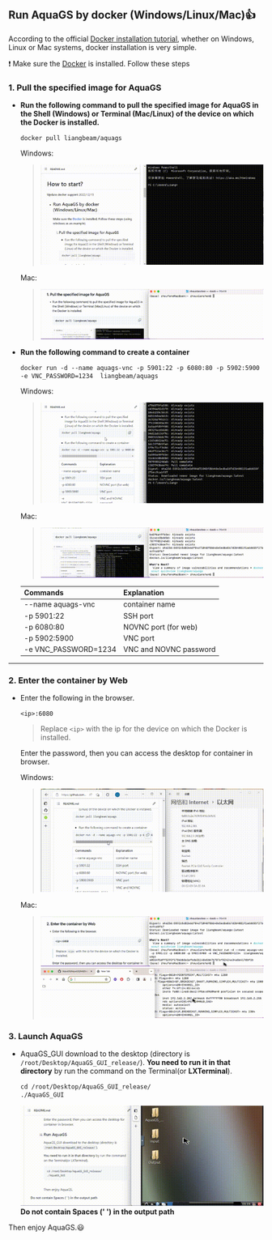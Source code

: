 ## Run AquaGS by **docker** (Windows/Linux/Mac)👍

According to the official [Docker installation tutorial](https://www.docker.com/get-started/), whether on Windows, Linux or Mac systems, docker installation is very simple.

❗️  Make sure the [Docker](https://www.docker.com/get-started/) is installed. Follow these steps

### 1. Pull the specified image for AquaGS

- **Run the following command to pull the specified image for AquaGS in the Shell (Windows) or Terminal (Mac/Linux) of the device on which the Docker is installed.**

  ```
  docker pull liangbeam/aquags
  ```

  Windows:
  >![Windows demo](/AquaGS/Md/gif/PullAquaGSIamge.gif)

  Mac:
  >![Mac demo](/AquaGS/Md/gif/PullAquaGSIamge_mac.gif)
- **Run the following command to create a container**

  ```
  docker run -d --name aquags-vnc -p 5901:22 -p 6080:80 -p 5902:5900 -e VNC_PASSWORD=1234  liangbeam/aquags
  ```

  Windows:
  >![Windows demo](/AquaGS/Md/gif/CreatContainer.gif)

  Mac:
  >![Mac demo](/AquaGS/Md/gif/CreatContainer_mac.gif)

  | Commands             | Explanation            |
  | -------------------- | ---------------------- |
  | --name aquags-vnc    | container name         |
  | -p 5901:22           | SSH port               |
  | -p 6080:80           | NOVNC port (for web)   |
  | -p 5902:5900         | VNC port               |
  | -e VNC_PASSWORD=1234 | VNC and NOVNC password |

---

### 2.  Enter the container by Web

- Enter the following in the browser.

  ```
  <ip>:6080
  ```

  > Replace  `<ip>`  with the ip for the device on which the Docker is installed.
  >

  Enter the password, then you can access the desktop for container in browser.

  Windows:
  >![Alt Text](/AquaGS/Md/gif/EnterVNC.gif)

  Mac:
  >![Get ip](/AquaGS/Md/gif/find_ip_mac.gif)
  >![Enter the VNC](/AquaGS/Md/gif/EnterVNC_mac.gif)

### 3.   Launch AquaGS

- AquaGS_GUI download to the desktop  (directory is `/root/Desktop/AquaGS_GUI_release/`).
  **You need to run it in that directory** by run the command on the Terminal(or **LXTerminal**).

  ```
  cd /root/Desktop/AquaGS_GUI_release/
  ./AquaGS_GUI
  ```

  ![Alt Text](/AquaGS/Md/gif/lanuchAquaGS.gif)
  **Do not contain Spaces (' ') in the output path**

Then enjoy AquaGS.😃
